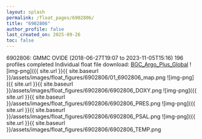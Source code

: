 ```yaml
---
layout: splash
permalink: /float_pages/6902806/
title: "6902806"
author_profile: false
last_created_on: 2025-09-26
toc: false
---
```

 
6902806: GMMC OVIDE (2018-06-27T19:07 to 2023-11-05T15:16)
196 profiles completed
Individual float file download: [BGC_Argo_Plus_Global](https://ftp.soest.hawaii.edu/bgc_argo_plus/Individual_Floats/outliers_removed/6902806_Sprof_processed.nc)
![img-png]({{ site.url }}{{ site.baseurl }}/assets/images/float_figures/6902806/01_6902806_map.png
![img-png]({{ site.url }}{{ site.baseurl }}/assets/images/float_figures/6902806/6902806_DOXY.png
![img-png]({{ site.url }}{{ site.baseurl }}/assets/images/float_figures/6902806/6902806_PRES.png
![img-png]({{ site.url }}{{ site.baseurl }}/assets/images/float_figures/6902806/6902806_PSAL.png
![img-png]({{ site.url }}{{ site.baseurl }}/assets/images/float_figures/6902806/6902806_TEMP.png
